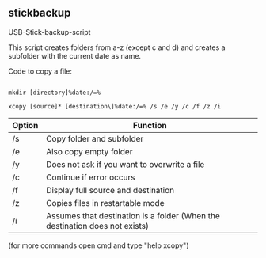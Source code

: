 ## stickbackup
USB-Stick-backup-script


 This script creates folders from a-z (except c and d) and creates
 a subfolder with the current date as name.

 Code to copy a file:

 ```batchfile

 mkdir [directory]%date:/=%

 xcopy [source]* [destination\]%date:/=% /s /e /y /c /f /z /i
 ```



|Option|Function|
|------|--------|
|/s|Copy folder and subfolder|
|/e|Also copy empty folder|
|/y|Does not ask if you want to overwrite a file|
|/c|Continue if error occurs|
|/f|Display full source and destination|
|/z|Copies files in restartable mode|
|/i|Assumes that destination is a folder (When the destination does not exists)|


(for more commands open cmd and type "help xcopy")
